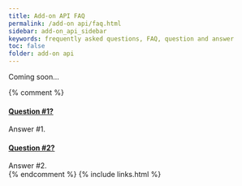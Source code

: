 ```yaml
---
title: Add-on API FAQ
permalink: /add-on api/faq.html
sidebar: add-on_api_sidebar
keywords: frequently asked questions, FAQ, question and answer
toc: false
folder: add-on api
---
```


<p>Coming soon...</p>
{% comment %}
<div class="panel-group" id="accordion">
                    <div class="panel panel-default">
                        <div class="panel-heading">
                            <h4 class="panel-title">
                                <a class="noCrossRef accordion-toggle" data-toggle="collapse" data-parent="#accordion" href="#collapseOne">Question #1?</a>
                            </h4>
                        </div>
                        <div id="collapseOne" class="panel-collapse collapse noCrossRef">
                            <div class="panel-body">
                                Answer #1.
                            </div>
                        </div>
                    </div>
                    <!-- /.panel -->
                    <div class="panel panel-default">
                        <div class="panel-heading">
                            <h4 class="panel-title">
                                <a class="noCrossRef accordion-toggle" data-toggle="collapse" data-parent="#accordion" href="#collapseTwo">Question #2?</a>
                            </h4>
                        </div>
                        <div id="collapseTwo" class="panel-collapse collapse noCrossRef">
                            <div class="panel-body">
                                Answer #2.
                            </div>
                        </div>
                    </div>
                    <!-- /.panel -->
</div>
<!-- /.panel-group -->
{% endcomment %}
{% include links.html %}
